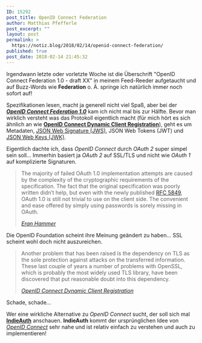 ```yaml
---
ID: 15292
post_title: OpenID Connect Federation
author: Matthias Pfefferle
post_excerpt: ""
layout: post
permalink: >
  https://notiz.blog/2018/02/14/openid-connect-federation/
published: true
post_date: 2018-02-14 21:45:32
---
```

Irgendwann letzte oder vorletzte Woche ist die Überschrift "OpenID Connect Federation 1.0 - draft XX" in meinem Feed-Reeder aufgetaucht und auf Buzz-Words wie <strong>Federation</strong> o. Ä. springe ich natürlich immer noch sofort auf!

Spezifikationen lesen, macht ja generell nicht viel Spaß, aber bei der <em><a href="http://openid.net/specs/openid-connect-federation-1_0.html"><strong>OpenID Connect Federation 1.0</strong></a></em> kam ich nicht mal bis zur Hälfte. Bevor man wirklich versteht was das Protokoll eigentlich macht (für mich hört es sich ähnlich an wie <a href="https://openid.net/specs/openid-connect-registration-1_0.html"><strong>OpenID Connect Dynamic Client Registration</strong></a>), geht es um Metadaten, <a href="https://tools.ietf.org/html/rfc7515">JSON Web Signature (JWS)</a>, JSON Web Tokens (JWT) und <a href="https://tools.ietf.org/html/rfc7517">JSON Web Keys (JWK)</a>.

Eigentlich dachte ich, dass <em>OpenID Connect</em> durch <em>OAuth 2</em> super simpel sein soll... Immerhin basiert ja <em>OAuth 2</em> auf SSL/TLS und nicht wie <em>OAuth 1</em> auf komplizierte Signaturen.

<blockquote>
    <p>The majority of failed OAuth 1.0 implementation attempts are caused by the complexity of the cryptographic requirements of the specification. The fact that the original specification was poorly written didn’t help, but even with the newly published <a href="http://tools.ietf.org/html/rfc5849">RFC 5849</a>, OAuth 1.0 is still not trivial to use on the client side. The convenient and ease offered by simply using passwords is sorely missing in OAuth.</p><cite><a href="https://hueniverse.com/introducing-oauth-2-0-b5681da60ce2">Eran Hammer﻿</a></cite></blockquote>

Die OpenID Foundation scheint ihre Meinung geändert zu haben... SSL scheint wohl doch nicht auszureichen.

<blockquote>
    <p>Another problem that has been raised is the dependency on TLS as the sole protection against attacks on the transferred information. These last couple of years a number of problems with OpenSSL, which is probably the most widely used TLS library, have been discovered that put reasonable doubt into this dependency.</p><cite> <a href="https://openid.net/specs/openid-connect-registration-1_0.html">OpenID Connect Dynamic Client Registration</a></cite></blockquote>

Schade, schade...

Wer eine wirkliche Alternative zu <em>OpenID Connect</em> sucht, der soll sich mal <a href="https://www.w3.org/TR/indieauth/"><strong>IndieAuth</strong></a> anschauen. <strong>IndieAuth</strong> kommt der ursprünglichen Idee von <a href="https://web.archive.org/web/20100609191041/http://openidconnect.com:80/"><em>OpenID Connect</em></a> sehr nahe und ist relativ einfach zu verstehen und auch zu implementieren!